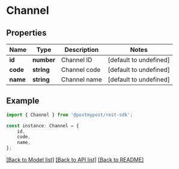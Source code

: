 # Channel


## Properties

Name | Type | Description | Notes
------------ | ------------- | ------------- | -------------
**id** | **number** | Channel ID | [default to undefined]
**code** | **string** | Channel code | [default to undefined]
**name** | **string** | Channel name | [default to undefined]

## Example

```typescript
import { Channel } from '@postmypost/rest-sdk';

const instance: Channel = {
    id,
    code,
    name,
};
```

[[Back to Model list]](../README.md#documentation-for-models) [[Back to API list]](../README.md#documentation-for-api-endpoints) [[Back to README]](../README.md)
